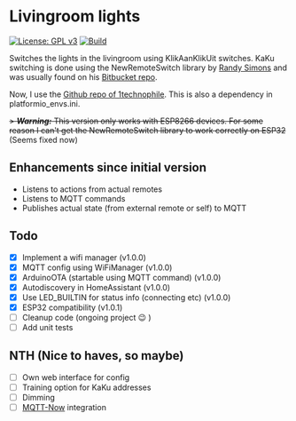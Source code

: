 # Livingroom lights

[![License: GPL v3](https://img.shields.io/badge/License-GPLv3-blue.svg)](https://www.gnu.org/licenses/gpl-3.0)
[![Build](https://github.com/JoostAB/livingroom-lights/actions/workflows/build.yml/badge.svg)](https://github.com/JoostAB/livingroom-lights/actions/workflows/build.yml)

Switches the lights in the livingroom using KlikAanKlikUit switches.
KaKu switching is done using the NewRemoteSwitch library by [Randy Simons](http://randysimons.nl/)
and was usually found on his [Bitbucket repo](https://bitbucket.org/fuzzillogic/433mhzforarduino).

Now, I use the [Github repo of 1technophile](https://github.com/1technophile/NewRemoteSwitch). This is also a dependency in platformio_envs.ini.

~~> **_Warning:_** This version only works with ESP8266 devices. For some reason I can't get the NewRemoteSwitch library to work correctly on ESP32~~
(Seems fixed now)

## Enhancements since initial version

- Listens to actions from actual remotes
- Listens to MQTT commands
- Publishes actual state (from external remote or self) to MQTT

## Todo

- [X] Implement a wifi manager (v1.0.0)
- [X] MQTT config using WiFiManager (v1.0.0)
- [X] ArduinoOTA (startable using MQTT command) (v1.0.0)
- [X] Autodiscovery in HomeAssistant (v1.0.0)
- [X] Use LED_BUILTIN for status info (connecting etc) (v1.0.0)
- [X] ESP32 compatibility (v1.0.1)
- [ ] Cleanup code (ongoing project :wink: )
- [ ] Add unit tests

## NTH (Nice to haves, so maybe)

- [ ] Own web interface for config
- [ ] Training option for KaKu addresses
- [ ] Dimming
- [ ] [MQTT-Now](https://github.com/JoostAB/mqtt-now) integration
